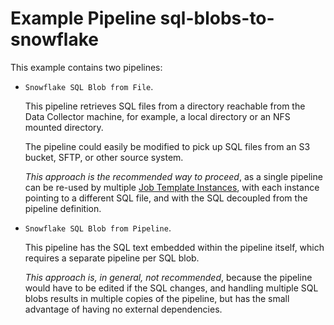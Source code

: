 # Example Pipeline sql-blobs-to-snowflake
This example contains two pipelines: 
- <code>Snowflake SQL Blob from File</code>.

	This pipeline retrieves SQL files from a directory reachable from the Data Collector machine, for example, a local directory or an NFS mounted directory.  
	
	The pipeline could easily be modified to pick up SQL files from an S3 bucket, SFTP, or other source system.
	
	*This approach is the recommended way to proceed*, as a single pipeline can be re-used by multiple [Job Template Instances](https://docs.streamsets.com/portal/platform-controlhub/controlhub/UserGuide/JobTemplates/Overview.html#concept_ijr_1c3_trb), with each instance pointing to a different SQL file, and with the SQL decoupled from the pipeline definition.


- <code>Snowflake SQL Blob from Pipeline</code>.

	This pipeline has the SQL text embedded within the pipeline itself, which requires a separate pipeline per SQL blob.  
	
	*This approach is, in general, not recommended*, because the pipeline would have to be edited if the SQL changes, and handling multiple SQL blobs results in multiple copies of the pipeline, but has the small advantage of having no external dependencies.
	
